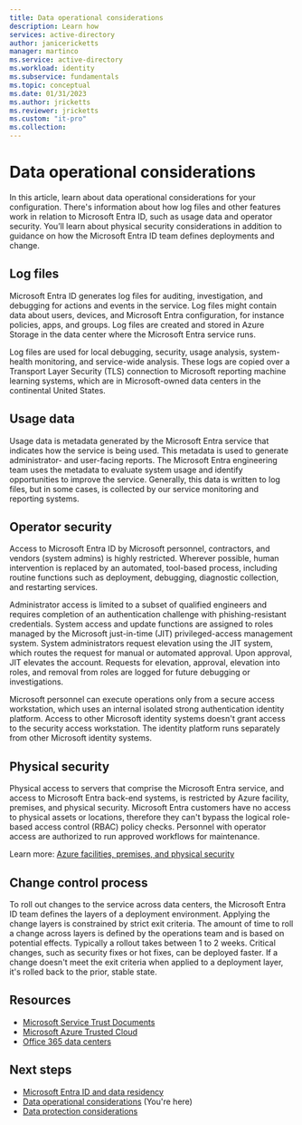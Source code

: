```yaml
---
title: Data operational considerations
description: Learn how 
services: active-directory
author: janicericketts
manager: martinco
ms.service: active-directory
ms.workload: identity
ms.subservice: fundamentals
ms.topic: conceptual
ms.date: 01/31/2023
ms.author: jricketts
ms.reviewer: jricketts
ms.custom: "it-pro"
ms.collection:
---
```


# Data operational considerations

In this article, learn about data operational considerations for your configuration. There's information about how log files and other features work in relation to Microsoft Entra ID, such as usage data and operator security. You’ll learn about physical security considerations in addition to guidance on how the Microsoft Entra ID team defines deployments and change. 

## Log files

Microsoft Entra ID generates log files for auditing, investigation, and debugging for actions and events in the service. Log files might contain data about users, devices, and Microsoft Entra configuration, for instance policies, apps, and groups. Log files are created and stored in Azure Storage in the data center where the Microsoft Entra service runs.  

Log files are used for local debugging, security, usage analysis, system-health monitoring, and service-wide analysis. These logs are copied over a Transport Layer Security (TLS) connection to Microsoft reporting machine learning systems, which are in Microsoft-owned data centers in the continental United States.  

## Usage data

Usage data is metadata generated by the Microsoft Entra service that indicates how the service is being used. This metadata is used to generate administrator- and user-facing reports. The Microsoft Entra engineering team uses the metadata to evaluate system usage and identify opportunities to improve the service. Generally, this data is written to log files, but in some cases, is collected by our service monitoring and reporting systems.  

## Operator security

Access to Microsoft Entra ID by Microsoft personnel, contractors, and vendors (system admins) is highly restricted. Wherever possible, human intervention is replaced by an automated, tool-based process, including routine functions such as deployment, debugging, diagnostic collection, and restarting services. 

Administrator access is limited to a subset of qualified engineers and requires completion of an authentication challenge with phishing-resistant credentials. System access and update functions are assigned to roles managed by the Microsoft just-in-time (JIT) privileged-access management system. System administrators request elevation using the JIT system, which routes the request for manual or automated approval. Upon approval, JIT elevates the account. Requests for elevation, approval, elevation into roles, and removal from roles are logged for future debugging or investigations.  

Microsoft personnel can execute operations only from a secure access workstation, which uses an internal isolated strong authentication identity platform. Access to other Microsoft identity systems doesn't grant access to the security access workstation. The identity platform runs separately from other Microsoft identity systems. 

## Physical security

Physical access to servers that comprise the Microsoft Entra service, and access to Microsoft Entra back-end systems, is restricted by Azure facility, premises, and physical security. Microsoft Entra customers have no access to physical assets or locations, therefore they can't bypass the logical role-based access control (RBAC) policy checks. Personnel with operator access are authorized to run approved workflows for maintenance.  

Learn more: [Azure facilities, premises, and physical security](../../security/fundamentals/physical-security.md)

## Change control process

To roll out changes to the service across data centers, the Microsoft Entra ID team defines the layers of a deployment environment. Applying the change layers is constrained by strict exit criteria. The amount of time to roll a change across layers is defined by the operations team and is based on potential effects. Typically a rollout takes between 1 to 2 weeks. Critical changes, such as security fixes or hot fixes, can be deployed faster. If a change doesn't meet the exit criteria when applied to a deployment layer, it's rolled back to the prior, stable state. 

## Resources

* [Microsoft Service Trust Documents](https://servicetrust.microsoft.com/Documents/TrustDocuments)
* [Microsoft Azure Trusted Cloud](https://azure.microsoft.com/explore/trusted-cloud/)
* [Office 365 data centers](https://social.technet.microsoft.com/wiki/contents/articles/37502.office-365-how-to-change-data-center-regions.aspx#Moving_Office_365_Data_Centers)

## Next steps

* [Microsoft Entra ID and data residency](data-residency.md)
* [Data operational considerations](data-operational-considerations.md) (You're here)
* [Data protection considerations](data-protection-considerations.md)
